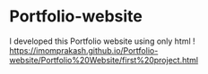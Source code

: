 # Portfolio-website
I developed this Portfolio website using  only html !
https://imomprakash.github.io/Portfolio-website/Portfolio%20Website/first%20project.html
